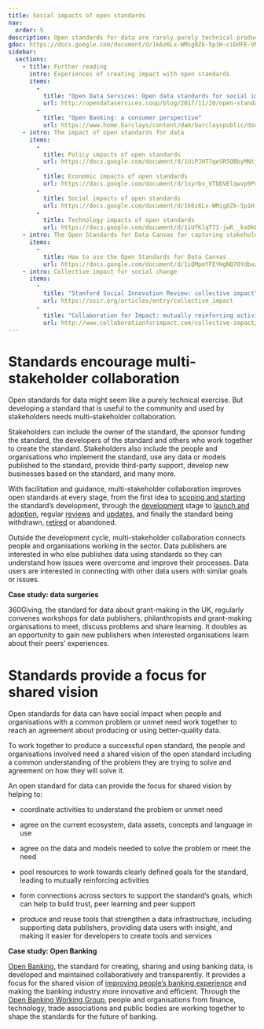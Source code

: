```yaml
---
title: Social impacts of open standards
nav:
  order: 5
description: Open standards for data are rarely purely technical products. Successful standards engage with many stakeholders, from the people and organisations directly involved in developing the open standards to those who are impacted by them.
gdoc: https://docs.google.com/document/d/1k6z6Lx-WMig8Zk-5p1H-ciDdFE-VRIzoKq-BFOGcb_A/edit?usp=sharing
sidebar:
  sections:
    - title: Further reading
      intro: Experiences of creating impact with open standards
      items:
        -
          title: "Open Data Services: Open data standards for social impact"
          url: http://opendataservices.coop/blog/2017/11/20/open-standards-for-social-impact.html
        -          
          title: "Open Banking: a consumer perspective"
          url: https://www.home.barclays/content/dam/barclayspublic/docs/Citizenship/Research/Open%20Banking%20A%20Consumer%20Perspective%20Faith%20Reynolds%20January%202017.pdf    
    - intro: The impact of open standards for data
      items:
        -
          title: Policy impacts of open standards
          url: https://docs.google.com/document/d/1UiPJHT7qeSR5OBbyMNtjGx9IzHVpO7j96P3kTxPDRaU/edit?usp=sharing        
        -
          title: Economic impacts of open standards
          url: https://docs.google.com/document/d/1xyrbv_VTbDVElqwvp9Pov4iYT9ftUKXHzd9ifvW5yqE/edit?usp=sharing
        -
          title: Social impacts of open standards
          url: https://docs.google.com/document/d/1k6z6Lx-WMig8Zk-5p1H-ciDdFE-VRIzoKq-BFOGcb_A/edit?usp=sharing
        -
          title: Technology impacts of open standards
          url: https://docs.google.com/document/d/1iUfKlqT7I-jwR__kx0kUEiQCUGC7WmReFY5uKEXO-VQ/edit?usp=sharing    
    - intro: The Open Standards for Data Canvas for capturing stakeholders’ needs
      items:
        -
          title: How to use the Open Standards for Data Canvas
          url: https://docs.google.com/document/d/1iQMpmYFEYHgNQ7OYdbaz663H7DLzkLslLkbw9XipysM/edit?usp=sharing    
    - intro: Collective impact for social change
      items:
        -
          title: "Stanford Social Innovation Review: collective impact"
          url: https://ssir.org/articles/entry/collective_impact        
        -
          title: "Collaboration for Impact: mutually reinforcing activities"
          url: http://www.collaborationforimpact.com/collective-impact/mutually-reinforcing-activities/
---
```


# Standards encourage multi-stakeholder collaboration

Open standards for data might seem like a purely technical exercise. But developing a standard that is useful to the community and used by stakeholders needs multi-stakeholder collaboration.

Stakeholders can include the owner of the standard, the sponsor funding the standard, the developers of the standard and others who work together to create the standard. Stakeholders also include the people and organisations who implement the standard, use any data or models published to the standard, provide third-party support, develop new businesses based on the standard, and many more.

With facilitation and guidance, multi-stakeholder collaboration improves open standards at every stage, from the first idea to [scoping and starting](https://docs.google.com/document/d/1mpAgLM3OiO5FFanRYI4Qz5M3fXh2TYmeSIlde_hNFSM/edit?usp=sharing) the standard’s development, through the [development](https://docs.google.com/document/d/1XdcoJa3Gj7-J1SOzH1OBfPSKTYM_xvB0XPnfFqBM_gA/edit?usp=sharing) stage to [launch and adoption](https://docs.google.com/document/d/12m2cBdI1kqFwvv2JgLz7OkZSs-yBp336WTULqKr75EI/edit?usp=sharing), regular [reviews](https://docs.google.com/document/d/1YTyei9hnjvxlKCLcHFOP2bmHj04jY2xx4PnTCxUhg1w/edit?usp=sharing) and [updates](https://docs.google.com/document/d/1mRXWd1yJRenV-xFbW3iTTs4zKGiCLLXkMYWiMlXoexw/edit?usp=sharing), and finally the standard being withdrawn, [retired](https://docs.google.com/document/d/1mRXWd1yJRenV-xFbW3iTTs4zKGiCLLXkMYWiMlXoexw/edit?usp=sharing) or abandoned. 

Outside the development cycle, multi-stakeholder collaboration connects people and organisations working in the sector. Data publishers are interested in who else publishes data using standards so they can understand how issues were overcome and improve their processes. Data users are interested in connecting with other data users with similar goals or issues. 

**Case study: data surgeries**

360Giving, the standard for data about grant-making in the UK, regularly convenes workshops for data publishers, philanthropists and grant-making organisations to meet, discuss problems and share learning. It doubles as an opportunity to gain new publishers when interested organisations learn about their peers’ experiences.

# Standards provide a focus for shared vision

Open standards for data can have social impact when people and organisations with a common problem or unmet need work together to reach an agreement about producing or using better-quality data. 

To work together to produce a successful open standard, the people and organisations involved need a shared vision of the open standard including a common understanding of the problem they are trying to solve and agreement on how they will solve it.

An open standard for data can provide the focus for shared vision by helping to:

* coordinate activities to understand the problem or unmet need

* agree on the current ecosystem, data assets, concepts and language in use

* agree on the data and models needed to solve the problem or meet the need

* pool resources to work towards clearly defined goals for the standard, leading to mutually reinforcing activities

* form connections across sectors to support the standard’s goals, which can help to build trust, peer learning and peer support

* produce and reuse tools that strengthen a data infrastructure, including supporting data publishers, providing data users with insight, and making it easier for developers to create tools and services 

**Case study: Open Banking**

[Open Banking](https://www.openbanking.org.uk/), the standard for creating, sharing and using banking data, is developed and maintained collaboratively and transparently. It provides a focus for the shared vision of [improving people’s banking experience](https://theodi.org/open-banking-standard) and making the banking industry more innovative and efficient. Through the [Open Banking Working Group](https://theodi.org/news/open-banking-working-group-terms-of-reference), people and organisations from finance, technology, trade associations and public bodies are working together to shape the standards for the future of banking.

